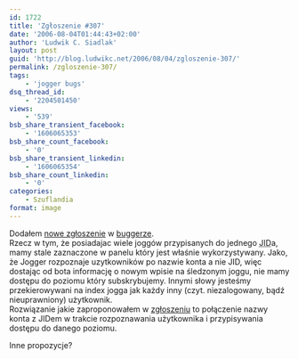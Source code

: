 ```yaml
---
id: 1722
title: 'Zgłoszenie #307'
date: '2006-08-04T01:44:43+02:00'
author: 'Ludwik C. Siadlak'
layout: post
guid: 'http://blog.ludwikc.net/2006/08/04/zgloszenie-307/'
permalink: /zgloszenie-307/
tags:
    - 'jogger bugs'
dsq_thread_id:
    - '2204501450'
views:
    - '539'
bsb_share_transient_facebook:
    - '1606065353'
bsb_share_count_facebook:
    - '0'
bsb_share_transient_linkedin:
    - '1606065354'
bsb_share_count_linkedin:
    - '0'
categories:
    - Szuflandia
format: image
---
```


Dodałem [nowe zgłoszenie](http://jogger.pl/contact/) w [buggerze](http://jogger.pl/contact/).  
Rzecz w tym, że posiadajac wiele joggów przypisanych do jednego <abbr title="Identyfikator Jabbera">JID</abbr>a, mamy stale zaznaczone w panelu który jest właśnie wykorzystywany. Jako, że Jogger rozpoznaje uzytkowników po nazwie konta a nie JID, więc dostając od bota informację o nowym wpisie na śledzonym joggu, nie mamy dostępu do poziomu który subskrybujemy. Innymi słowy jesteśmy przekierowywani na index jogga jak każdy inny (czyt. niezalogowany, bądź nieuprawniony) użytkownik.  
Rozwiązanie jakie zaproponowałem w [zgłoszeniu](http://jogger.pl/contact/) to połączenie nazwy konta z JIDem w trakcie rozpoznawania użytkownika i przypisywania dostępu do danego poziomu.

Inne propozycje?